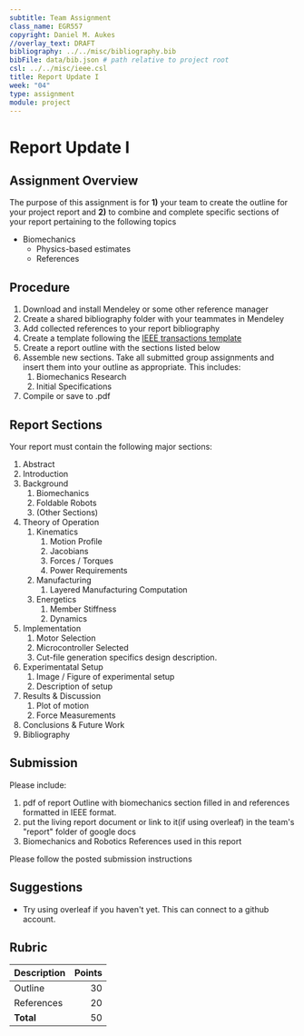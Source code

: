 ```yaml
---
subtitle: Team Assignment
class_name: EGR557
copyright: Daniel M. Aukes
//overlay_text: DRAFT
bibliography: ../../misc/bibliography.bib
bibFile: data/bib.json # path relative to project root
csl: ../../misc/ieee.csl
title: Report Update I
week: "04"
type: assignment
module: project
---
```


# Report Update I

## Assignment Overview
The purpose of this assignment is for **1)** your team to create the outline for your project report and **2)** to combine and complete specific sections of your report pertaining to the following topics

* Biomechanics
    * Physics-based estimates
    * References

## Procedure

1. Download and install Mendeley or some other reference manager
1. Create a shared bibliography folder with your teammates in Mendeley
1. Add collected references to your report bibliography
1. Create a template following the [IEEE transactions template](https://journals.ieeeauthorcenter.ieee.org/create-your-ieee-article/)
1. Create a report outline with the sections listed below
1. Assemble new sections.  Take all submitted group assignments and insert them into your outline as appropriate.  This includes:
    1. Biomechanics Research
    1. Initial Specifications
1. Compile or save to .pdf

## Report Sections

Your report must contain the following major sections:

1. Abstract
1. Introduction
1. Background
    1. Biomechanics
    1. Foldable Robots
    1. (Other Sections)
1. Theory of Operation
    1. Kinematics
        1. Motion Profile
        1. Jacobians
        1. Forces / Torques
        1. Power Requirements
    1. Manufacturing
        1. Layered Manufacturing Computation
    1. Energetics
        1. Member Stiffness
        1. Dynamics
1. Implementation
    1. Motor Selection
    1. Microcontroller Selected
    1. Cut-file generation specifics design description.
1. Experimentatal Setup
    1. Image / Figure of experimental setup
    1. Description of setup
1. Results & Discussion
    1. Plot of motion
    1. Force Measurements
1. Conclusions & Future Work
1. Bibliography

## Submission

Please include:

1. pdf of report Outline with biomechanics section filled in and references formatted in IEEE format.
1. put the living report document or link to it(if using overleaf) in the team's "report" folder of google docs
1. Biomechanics and Robotics References used in this report

Please follow the posted submission instructions

## Suggestions

* Try using overleaf if you haven't yet.  This can connect to a github account.

## Rubric

| Description | Points |
|:------------|-------:|
| Outline     |     30 |
| References  |     20 |
| **Total**   |     50 |

<!--
| Figures     |        |
-->

